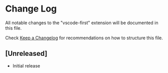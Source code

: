 # Change Log

All notable changes to the "vscode-first" extension will be documented in this file.

Check [Keep a Changelog](http://keepachangelog.com/) for recommendations on how to structure this file.

## [Unreleased]

- Initial release